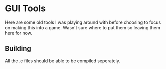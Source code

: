 # GUI Tools

Here are some old tools I was playing around with before choosing to focus on making this into a game. Wasn't sure where to put them so leaving them here for now.

## Building
All the .c files should be able to be compiled seperately.
